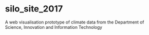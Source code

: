 # silo_site_2017
A web visualisation prototype of climate data from the Department of Science, Innovation and Information Technology
